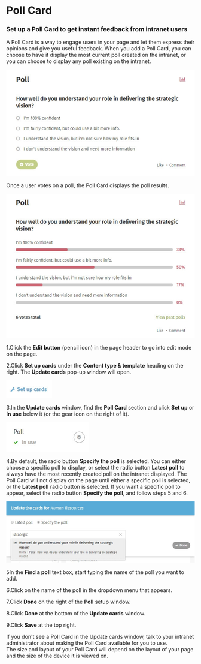 # Poll Card

### Set up a Poll Card to get instant feedback from intranet users

A Poll Card is a way to engage users in your page and let them express their opinions and give you useful feedback. When you add a Poll Card, you can choose to have it display the most current poll created on the intranet, or you can choose to display any poll existing on the intranet.

![](../../../.gitbook/assets/1%20%2816%29.jpg)

Once a user votes on a poll, the Poll Card displays the poll results.

![](../../../.gitbook/assets/2%20%2844%29.jpg)



1.Click the **Edit button** \(pencil icon\) in the page header to go into edit mode on the page.

2.Click **Set up cards** under the **Content type & template** heading on the right. The **Update cards** pop-up window will open.  


![](../../../.gitbook/assets/3%20%2834%29.jpg)

3.In the **Update cards** window, find the **Poll Card** section and click **Set up** or **In use** below it \(or the gear icon on the right of it\).  


![](../../../.gitbook/assets/4%20%2853%29.jpg)

4.By default, the radio button **Specify the poll** is selected. You can either choose a specific poll to display, or select the radio button **Latest poll** to always have the most recently created poll on the intranet displayed. The Poll Card will not display on the page until either a specific poll is selected, or the **Latest poll** radio button is selected. If you want a specific poll to appear, select the radio button **Specify the poll**, and follow steps 5 and 6.

![](../../../.gitbook/assets/5%20%2817%29.jpg)



5In the **Find a poll** text box, start typing the name of the poll you want to add.

6.Click on the name of the poll in the dropdown menu that appears.

7.Click **Done** on the right of the **Poll** setup window.

8.Click **Done** at the bottom of the **Update cards** window.

9.Click **Save** at the top right. 

If you don't see a Poll Card in the Update cards window, talk to your intranet administrator about making the Poll Card available for you to use.  
The size and layout of your Poll Card will depend on the layout of your page and the size of the device it is viewed on.

